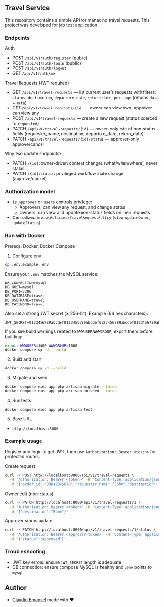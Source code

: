 ## Travel Service

This repository contains a simple API for managing travel requests. This project was developed for job test application.

### Endpoints

Auth
- POST `/api/v1/auth/register` (public)
- POST `/api/v1/auth/login` (public)
- POST `/api/v1/auth/logout`
- GET `/api/v1/auth/me`

Travel Requests (JWT required)
- GET `/api/v1/travel-requests` — list current user’s requests with filters: `status`, `destination`, `departure_date`, `return_date`, `per_page` (returns `data` + `meta`)
- GET `/api/v1/travel-requests/{id}` — owner can view own; approver can view any
- POST `/api/v1/travel-requests` — create a new request (status coerced to `requested`)
- PATCH `/api/v1/travel-requests/{id}` — owner-only edit of non-status fields (requester_name, destination, departure_date, return_date)
- PATCH `/api/v1/travel-requests/{id}/status` — approver-only approve/cancel

Why two update endpoints?
- PATCH `/{id}`: owner-driven content changes (what/when/where), never status
- PATCH `/{id}/status`: privileged workflow state change (approve/cancel)

### Authorization model

- `is_approver` on `users` controls privilege:
  - Approvers: can view any request, and change status
  - Owners: can view and update non-status fields on their requests
- Centralized in `App\Policies\TravelRequestPolicy` (`view`, `updateOwner`, `updateStatus`)

### Run with Docker

Prereqs: Docker, Docker Compose

1) Configure env
```bash
cp .env.example .env
```
Ensure your `.env` matches the MySQL service:
```env
DB_CONNECTION=mysql
DB_HOST=mysql
DB_PORT=3306
DB_DATABASE=travel
DB_USERNAME=travel
DB_PASSWORD=travel
```

Also set a strong JWT secret (≥ 256-bit). Example (64 hex characters):
```env
JWT_SECRET=0123456789abcdef0123456789abcdef0123456789abcdef0123456789abcdef
```

If you see build warnings related to `WWWUSER`/`WWWGROUP`, export them before building:
```bash
export WWWUSER=1000 WWWGROUP=1000
docker compose up -d --build
```

2) Build and start
```bash
docker compose up -d --build
```

3) Migrate and seed
```bash
docker compose exec app php artisan migrate --force
docker compose exec app php artisan db:seed --force
```

4) Run tests
```bash
docker compose exec app php artisan test
```

5) Base URL
- `http://localhost:8000`

### Example usage

Register and login to get JWT, then use `Authorization: Bearer <token>` for protected routes.

Create request
```bash
curl -X POST http://localhost:8000/api/v1/travel-requests \
  -H 'Authorization: Bearer <token>' -H 'Content-Type: application/json' \
  -d '{"order_id":"ORD12345678","requester_name":"John","destination":"Paris","departure_date":"2025-12-01","return_date":"2025-12-10"}'
```

Owner edit (non-status)
```bash
curl -X PATCH http://localhost:8000/api/v1/travel-requests/1 \
  -H 'Authorization: Bearer <token>' -H 'Content-Type: application/json' \
  -d '{"destination":"Rome"}'
```

Approver status update
```bash
curl -X PATCH http://localhost:8000/api/v1/travel-requests/1/status \
  -H 'Authorization: Bearer <approver-token>' -H 'Content-Type: application/json' \
  -d '{"status":"approved"}'
```

### Troubleshooting
- JWT key errors: ensure `JWT_SECRET` length is adequate
- DB connection: ensure compose MySQL is healthy and `.env` points to `mysql`

## Author

- [Claudio Emanuel](https://www.linkedin.com/in/claudio-emmanuel/) made with ❤️